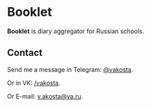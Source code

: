 # Booklet
**Booklet** is diary aggregator for Russian schools.

## Contact
Send me a message in Telegram: [@vakosta](https://t.me/vakosta).

Or in VK: [/vakosta](https://vk.com/vakosta).

Or E-mail: [v.akosta@ya.ru](mailto:v.akosta@ya.ru).
